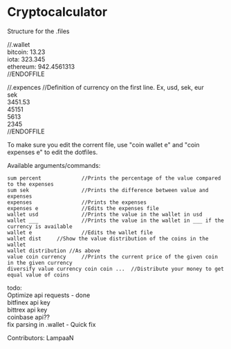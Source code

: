 # Cryptocalculator
Structure for the .files  
  
//.wallet  
bitcoin: 13.23  
iota: 323.345  
ethereum: 942.4561313  
//ENDOFFILE  
  
  
//.expences //Definition of currency on the first line. Ex, usd, sek, eur  
sek  
3451.53  
45151  
5613  
2345  
//ENDOFFILE  
  
  
To make sure you edit the corrent file, use "coin wallet e" and "coin expenses e" to edit the dotfiles.  
  
Available arguments/commands:  
```
sum percent             //Prints the percentage of the value compared to the expenses  
sum sek                 //Prints the difference between value and expenses  
expenses                //Prints the expenses  
expenses e              //Edits the expenses file  
wallet usd              //Prints the value in the wallet in usd  
wallet ___              //Prints the value in the wallet in ___ if the currency is available  
wallet e                //Edits the wallet file  
wallet dist		//Show the value distribution of the coins in the wallet  
wallet distribution	//As above  
value coin currency     //Prints the current price of the given coin in the given currency  
diversify value currency coin coin ... 	//Distribute your money to get equal value of coins
```
  
  
  
  
  
todo:  
Optimize api requests - done  
bitfinex api key  
bittrex api key  
coinbase api??  
fix parsing in .wallet - Quick fix
  
  
  
Contributors: LampaaN
